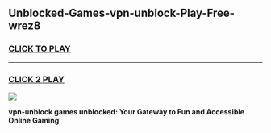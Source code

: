 
## Unblocked-Games-vpn-unblock-Play-Free-wrez8
<h3>
<a href="https://premium76.site?title=vpn-unblock&ref=12A">CLICK TO PLAY</a></h3>
<hr>

<h3>
<a href="https://premium76.site?title=vpn-unblock&ref=12A">CLICK 2 PLAY</a>
  
</h3>

<a href="https://premium76.site?title=vpn-unblock&ref=12A"><img src="https://clearcache.store/games.png"></a>


**vpn-unblock games unblocked: Your Gateway to Fun and Accessible Online Gaming**
